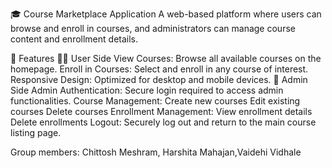 🎓 Course Marketplace Application
A web-based platform where users can browse and enroll in courses, and administrators can manage course content and enrollment details.

🚀 Features
👨‍🎓 User Side
View Courses: Browse all available courses on the homepage.
Enroll in Courses: Select and enroll in any course of interest.
Responsive Design: Optimized for desktop and mobile devices.
🔐 Admin Side
Admin Authentication: Secure login required to access admin functionalities.
Course Management:
Create new courses
Edit existing courses
Delete courses
Enrollment Management:
View enrollment details
Delete enrollments
Logout: Securely log out and return to the main course listing page.


Group members:
Chittosh Meshram,
Harshita Mahajan,Vaidehi Vidhale
